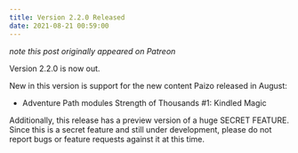 ```yaml
---
title: Version 2.2.0 Released
date: 2021-08-21 00:59:00
---
```


*note this post originally appeared on Patreon*

Version 2.2.0 is now out.

New in this version is support for the new content Paizo released in August:

* Adventure Path modules Strength of Thousands #1: Kindled Magic

Additionally, this release has a preview version of a huge SECRET FEATURE. Since this is a secret feature and still under development, please do not report bugs or feature requests against it at this time.
